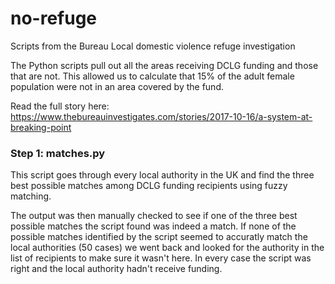 # no-refuge
Scripts from the Bureau Local domestic violence refuge investigation

The Python scripts pull out all the areas receiving DCLG funding and those that are not. This allowed us to calculate that 15% of the adult female population were not in an area covered by the fund.

Read the full story here: https://www.thebureauinvestigates.com/stories/2017-10-16/a-system-at-breaking-point

### Step 1: matches.py
This script goes through every local authority in the UK and find the three best possible matches among DCLG funding recipients using fuzzy matching.

The output was then manually checked to see if one of the three best possible matches the script found was indeed a match. If none of the possible matches identified by the script seemed to accuratly match the local authorities (50 cases) we went back and looked for the authority in the list of recipients to make sure it wasn't here. In every case the script was right and the local authority hadn't receive funding.
